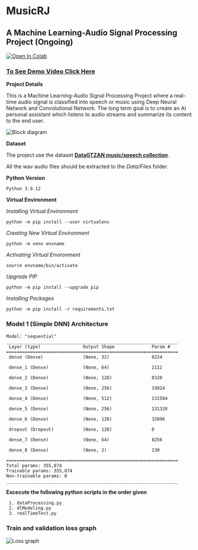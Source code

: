 
# MusicRJ

## A Machine Learning-Audio Signal Processing Project (Ongoing)

[![Open In Colab](https://colab.research.google.com/assets/colab-badge.svg)](https://colab.research.google.com/drive/17DN_dJCyYJFQdBeyqKmcbwiIZH5ihE1z?usp=sharing)

### [To See Demo Video Click Here](https://www.youtube.com/watch?v=9X55T_ffNwg&t=224s)

**Project Details** 

This is a Machine Learning-Audio Signal Processing Project where a real-time audio signal is classified into speech or music using Deep Neural Network and Convolutional Network. The long term goal is to create an AI personal assistant which listens to audio streams and summarize its content to the end user.

![Block diagram](https://i.ibb.co/5Y11jkp/Block-DGMSmall.png)

**Dataset**

The project use the dataset **[DataGTZAN music/speech collection](http://opihi.cs.uvic.ca/sound/music_speech.tar.gz)**. 

All the wav audio files should be extracted to the *Data/Files* folder.

**Python Version**
```
Python 3.9.12
```

**Virtual Environment**

*Installing Virtual Environment*
```console
python -m pip install --user virtualenv
```
*Creating New Virtual Environment*
```console
python -m venv envname
```
*Activating Virtual Environment*
```console
source envname/bin/activate
```
*Upgrade PIP*
```console
python -m pip install --upgrade pip
```
*Installing Packages*
```console
python -m pip install -r requirements.txt
```
### Model 1 (Simple DNN) Architecture

```console
Model: "sequential"
_________________________________________________________________
 Layer (type)                Output Shape              Param #   
=================================================================
 dense (Dense)               (None, 32)                8224      
                                                                 
 dense_1 (Dense)             (None, 64)                2112      
                                                                 
 dense_2 (Dense)             (None, 128)               8320      
                                                                 
 dense_3 (Dense)             (None, 256)               33024     
                                                                 
 dense_4 (Dense)             (None, 512)               131584    
                                                                 
 dense_5 (Dense)             (None, 256)               131328    
                                                                 
 dense_6 (Dense)             (None, 128)               32896     
                                                                 
 dropout (Dropout)           (None, 128)               0         
                                                                 
 dense_7 (Dense)             (None, 64)                8256      
                                                                 
 dense_8 (Dense)             (None, 2)                 130       
                                                                 
=================================================================
Total params: 355,874
Trainable params: 355,874
Non-trainable params: 0
_________________________________________________________________
```

**Excecute the following python scripts in the order given**

	 1. dataProcessing.py
	 2. dlModeling.py
	 3. realTimeTest.py

### Train and validation loss graph

![Loss graph](https://i.ibb.co/5hmRcJP/Train-Valiation-Loss.png)
